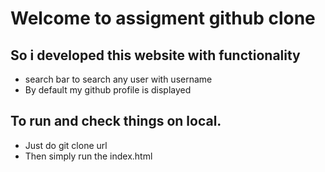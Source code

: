 # Welcome to assigment github clone

## So i developed this website with functionality
  - search bar to search any user with username
  - By default my github profile is displayed

## To run and check things on local.
  - Just do git clone url
  - Then simply run the index.html
